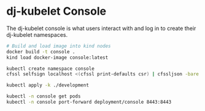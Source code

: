 # dj-kubelet Console

The dj-kubelet console is what users interact with and log in to create their dj-kubelet namespaces.

```bash
# Build and load image into kind nodes
docker build -t console .
kind load docker-image console:latest

kubectl create namespace console
cfssl selfsign localhost <(cfssl print-defaults csr) | cfssljson -bare development/server

kubectl apply -k ./development

kubectl -n console get pods
kubectl -n console port-forward deployment/console 8443:8443
```
